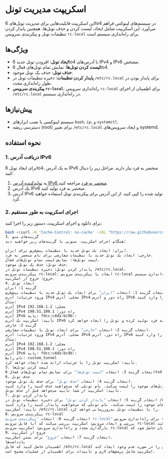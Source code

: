 # اسکریپت مدیریت تونل

این اسکریپت قابلیت‌هایی برای مدیریت تونل‌های 6to4 در سیستم‌های لینوکس فراهم می‌آورد. این اسکریپت شامل ایجاد، لیست کردن و حذف تونل‌ها، همچنین پایدار کردن تنظیمات تونل و پیکربندی سرویس `rc-local` برای راه‌اندازی سیستم است.

## ویژگی‌ها

- **ایجاد تونل**: افزودن تونل جدید 6to4 با آدرس‌های IPv4 و IPv6 مشخص.
- **لیست کردن تونل‌ها**: نمایش تمام تونل‌های فعال 6to4.
- **حذف تونل**: حذف یک تونل موجود.
- **پایدار کردن تنظیمات**: ذخیره تنظیمات تونل در `/etc/rc.local` برای پایدار بودن در طول راه‌اندازی مجدد.
- **پیکربندی سرویس `rc-local`**: راه‌اندازی سرویس `rc-local` برای اطمینان از اجرای `/etc/rc.local` در راه‌اندازی سیستم.

## پیش‌نیازها

- سیستم لینوکسی با نصب ابزارهای `bash`، `ip`، و `systemctl`.
- دسترسی ریشه (root) برای تغییر `/etc/rc.local` و ایجاد سرویس‌های systemd.

## نحوه استفاده

### 1. **دریافت آدرس IPv6**

برای ایجاد تونل 6to4، به یک آدرس IPv6 منحصر به فرد نیاز دارید. مراحل زیر را دنبال کنید:

1. به [تولیدکننده آدرس IPv6 منحصر به فرد](https://www.unique-local-ipv6.com) مراجعه کنید.
2. یک آدرس IPv6 منحصر به فرد تولید کنید.
3. آدرس IPv6 تولید شده را کپی کنید. از این آدرس برای پیکربندی تونل استفاده خواهید کرد.

### 2. **اجرای اسکریپت به طور مستقیم**

برای دانلود و اجرای اسکریپت، دستور زیر را اجرا کنید:

```bash
bash <(curl -H 'Cache-Control: no-cache' -sSL "https://raw.githubusercontent.com/im-api/6to4/main/6to4.sh?$(date +%s)" --ipv4)
3. گزینه‌های منو
هنگام اجرای اسکریپت، منویی با گزینه‌های زیر خواهید دید:

ایران: ایجاد یک تونل جدید با تنظیمات پیش‌فرض برای ایران.
خارجی: ایجاد یک تونل جدید با تنظیمات سفارشی برای نام منحصر به فرد.
لیست تونل‌ها: نمایش لیست تمام تونل‌های فعال.
حذف تونل: حذف یک تونل موجود.
پایدار کردن تونل: ذخیره تنظیمات تونل در /etc/rc.local.
پیکربندی سرویس rc-local: ایجاد یا پیکربندی سرویس rc-local برای راه‌اندازی سیستم.
خروج: خروج از اسکریپت.
4. ایجاد تونل
گزینه 1: ایران
انتخاب گزینه 1: انتخاب "ایران" برای ایجاد یک تونل جدید با تنظیمات پیش‌فرض.
ورود جزئیات: آدرس IPv4 محلی، آدرس IPv4 راه دور و آدرس IPv6 پایه‌ای که دریافت کرده‌اید را وارد کنید.
مثال:
آدرس IPv4 محلی: 192.168.1.2
آدرس IPv4 راه دور: 198.51.100.1
آدرس IPv6 پایه: fdcc:c4da:bc9b::
تأیید: اسکریپت یک آدرس IPv6 منحصر به فرد تولید کرده و تونل را ایجاد خواهد کرد.
گزینه 2: خارجی
انتخاب گزینه 2: انتخاب "خارجی" برای ایجاد تونل با تنظیمات سفارشی.
ورود جزئیات: آدرس IPv4 محلی، آدرس IPv4 راه دور، آدرس IPv6 پایه و نام منحصر به فردی برای رابط را وارد کنید.
مثال:
آدرس IPv4 محلی: 192.168.1.2
آدرس IPv4 راه دور: 198.51.100.1
آدرس IPv6 پایه: fdcc:c4da:bc9b::
نام رابط: custom_tunnel
تأیید: اسکریپت تونل را با جزئیات ارائه شده ایجاد خواهد کرد.
5. لیست کردن تونل‌ها
انتخاب گزینه 3: انتخاب "لیست تونل‌ها" برای نمایش تمام تونل‌های فعال 6to4.
6. حذف تونل
انتخاب گزینه 4: انتخاب "حذف تونل" برای حذف یک تونل موجود.
انتخاب تونل: اسکریپت تونل‌های موجود را لیست می‌کند. نام تونلی که می‌خواهید حذف کنید را وارد کنید.
تأیید: اسکریپت از شما تأیید می‌خواهد قبل از حذف تونل.
7. پایدار کردن تونل
انتخاب گزینه 5: انتخاب "پایدار کردن تونل" برای ذخیره تنظیمات تونل در /etc/rc.local.
انتخاب تونل: اسکریپت تونل‌های موجود را لیست می‌کند. نام تونلی که می‌خواهید پایدار کنید را وارد کنید.
تأیید: اسکریپت /etc/rc.local را با تنظیمات تونل به‌روزرسانی خواهد کرد.
8. پیکربندی سرویس rc-local
انتخاب گزینه 6: انتخاب "پیکربندی سرویس rc-local" برای راه‌اندازی سرویس rc-local.
بررسی و ایجاد سرویس: اسکریپت بررسی می‌کند که آیا فایل سرویس rc-local وجود دارد یا خیر. اگر وجود نداشته باشد، آن را ایجاد و پیکربندی می‌کند.
بارگذاری مجدد و راه‌اندازی سرویس: اسکریپت سرویس rc-local را بارگذاری و راه‌اندازی می‌کند تا اطمینان حاصل شود که /etc/rc.local در زمان راه‌اندازی اجرا می‌شود.
9. خروج از اسکریپت
انتخاب گزینه 7: انتخاب "خروج" برای بستن اسکریپت.
یادداشت‌ها
اطمینان حاصل کنید که فایل /etc/rc.local اجرایی است. اسکریپت سعی خواهد کرد آن را در صورت عدم وجود ایجاد کند.
اسکریپت شامل پرسش‌های لازم و تأییدات برای اطمینان از عملیات صحیح است.